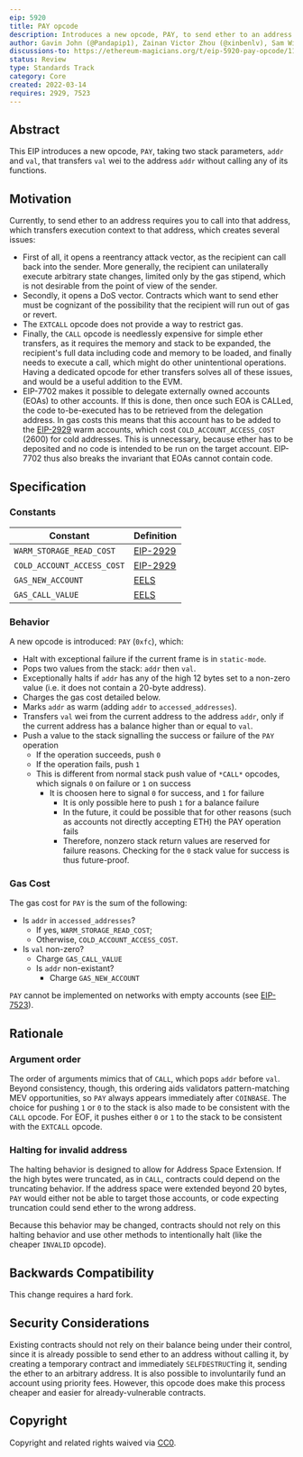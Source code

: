 ```yaml
---
eip: 5920
title: PAY opcode
description: Introduces a new opcode, PAY, to send ether to an address without calling any of its functions
author: Gavin John (@Pandapip1), Zainan Victor Zhou (@xinbenlv), Sam Wilson (@SamWilsn), Jochem Brouwer (@jochem-brouwer)
discussions-to: https://ethereum-magicians.org/t/eip-5920-pay-opcode/11717
status: Review
type: Standards Track
category: Core
created: 2022-03-14
requires: 2929, 7523
---
```


## Abstract

This EIP introduces a new opcode, `PAY`, taking two stack parameters, `addr` and `val`, that transfers `val` wei to the address `addr` without calling any of its functions.

## Motivation

Currently, to send ether to an address requires you to call into that address, which transfers execution context to that address, which creates several issues:

- First of all, it opens a reentrancy attack vector, as the recipient can call back into the sender. More generally, the recipient can unilaterally execute arbitrary state changes, limited only by the gas stipend, which is not desirable from the point of view of the sender.
- Secondly, it opens a DoS vector. Contracts which want to send ether must be cognizant of the possibility that the recipient will run out of gas or revert.
- The `EXTCALL` opcode does not provide a way to restrict gas.
- Finally, the `CALL` opcode is needlessly expensive for simple ether transfers, as it requires the memory and stack to be expanded, the recipient's full data including code and memory to be loaded, and finally needs to execute a call, which might do other unintentional operations. Having a dedicated opcode for ether transfers solves all of these issues, and would be a useful addition to the EVM.
- EIP-7702 makes it possible to delegate externally owned accounts (EOAs) to other accounts. If this is done, then once such EOA is CALLed, the code to-be-executed has to be retrieved from the delegation address. In gas costs this means that this account has to be added to the [EIP-2929](./eip-2929) warm accounts, which cost `COLD_ACCOUNT_ACCESS_COST` (2600) for cold addresses. This is unnecessary, because ether has to be deposited and no code is intended to be run on the target account. EIP-7702 thus also breaks the invariant that EOAs cannot contain code.

## Specification

### Constants

| Constant                   | Definition                |
| -------------------------- | ------------------------- |
| `WARM_STORAGE_READ_COST`   | [EIP-2929](./eip-2929.md) |
| `COLD_ACCOUNT_ACCESS_COST` | [EIP-2929](./eip-2929.md) |
| `GAS_NEW_ACCOUNT`          | [EELS][gna]               |
| `GAS_CALL_VALUE`           | [EELS][gcv]               |

[gna]: https://github.com/ethereum/execution-specs/blob/4d953035fb0cceda7cf21d71b2ab7a9a6f4632f0/src/ethereum/frontier/vm/gas.py#L52
[gcv]: https://github.com/ethereum/execution-specs/blob/4d953035fb0cceda7cf21d71b2ab7a9a6f4632f0/src/ethereum/frontier/vm/gas.py#L53

### Behavior

A new opcode is introduced: `PAY` (`0xfc`), which:

- Halt with exceptional failure if the current frame is in `static-mode`.
- Pops two values from the stack: `addr` then `val`.
- Exceptionally halts if `addr` has any of the high 12 bytes set to a non-zero value (i.e. it does not contain a 20-byte address).
- Charges the gas cost detailed below.
- Marks `addr` as warm (adding `addr` to `accessed_addresses`).
- Transfers `val` wei from the current address to the address `addr`, only if the current address has a balance higher than or equal to `val`.
- Push a value to the stack signalling the success or failure of the `PAY` operation
  - If the operation succeeds, push `0`
  - If the operation fails, push `1`
  - This is different from normal stack push value of `*CALL*` opcodes, which signals `0` on failure or `1` on success
    - It is choosen here to signal `0` for success, and `1` for failure
      - It is only possible here to push `1` for a balance failure
      - In the future, it could be possible that for other reasons (such as accounts not directly accepting ETH) the PAY operation fails
      - Therefore, nonzero stack return values are reserved for failure reasons. Checking for the `0` stack value for success is thus future-proof.

### Gas Cost

The gas cost for `PAY` is the sum of the following:

- Is `addr` in `accessed_addresses`?
    - If yes, `WARM_STORAGE_READ_COST`;
    - Otherwise, `COLD_ACCOUNT_ACCESS_COST`.
- Is `val` non-zero?
  - Charge `GAS_CALL_VALUE`
  - Is `addr` non-existant?
      - Charge `GAS_NEW_ACCOUNT`

`PAY` cannot be implemented on networks with empty accounts (see [EIP-7523](./eip-7523.md)).

## Rationale

### Argument order

The order of arguments mimics that of `CALL`, which pops `addr` before `val`. Beyond consistency, though, this ordering aids validators pattern-matching MEV opportunities, so `PAY` always appears immediately after `COINBASE`. The choice for pushing `1` or `0` to the stack is also made to be consistent with the `CALL` opcode. For EOF, it pushes either `0` or `1` to the stack to be consistent with the `EXTCALL` opcode.

### Halting for invalid address

The halting behavior is designed to allow for Address Space Extension.
If the high bytes were truncated, as in `CALL`, contracts could depend on the truncating behavior.
If the address space were extended beyond 20 bytes, `PAY` would either not be able to target those accounts, or code expecting truncation could send ether to the wrong address.

Because this behavior may be changed, contracts should not rely on this halting behavior and use other methods to intentionally halt (like the cheaper `INVALID` opcode).

## Backwards Compatibility

This change requires a hard fork.

## Security Considerations

Existing contracts should not rely on their balance being under their control, since it is already possible to send ether to an address without calling it, by creating a temporary contract and immediately `SELFDESTRUCT`ing it, sending the ether to an arbitrary address.
It is also possible to involuntarily fund an account using priority fees.
However, this opcode does make this process cheaper and easier for already-vulnerable contracts.

## Copyright

Copyright and related rights waived via [CC0](../LICENSE.md).
